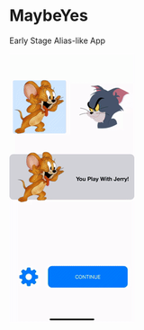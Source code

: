 # MaybeYes
Early Stage Alias-like App 

![](https://github.com/defolty/MaybeYes/blob/master/MaybeYes/Assets.xcassets/ezgif-4-6e6d11cddf.gif)
